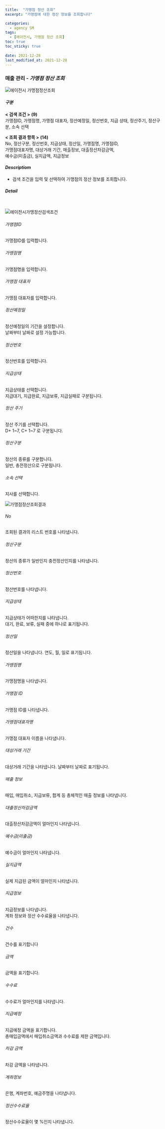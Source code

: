 ```yaml
---
title:  "가맹점 정산 조회"
excerpt: "가맹점에 대한 정산 정보를 조회합니다"

categories:
  - agency SM
tags:
  - [에이전시, 가맹점 정산 조회]
toc: true
toc_sticky: true
 
date: 2021-12-28
last_modified_at: 2021-12-28
---
```

### 매출 관리 - *가맹점 정산 조회*
![에이전시 가맹점정산조회](https://user-images.githubusercontent.com/95394003/147522550-610b7a53-2f2f-4c7e-aaac-f0063f8f5e19.jpeg)

#### *구분* <br>
**< 검색 조건 >** **(9)**
<br>가맹점ID, 가맹점명, 가맹점 대표자, 정산예정일, 정산번호, 지급 상태, 정산주기, 정산구분, 소속 선택

**< 조회 결과 항목 >** **(14)**
<br>No, 정산구분, 정산번호, 지급상태, 정산일, 가맹점명, 가맹점ID,<br>가맹점대표자명, 대상거래 기간, 매출정보, 대출정산차감금액,<br>예수금(미출금), 실지급액, 지급정보

#### *Descriptiom*
- 검색 조건을 입력 및 선택하여 가맹점의 정산 정보를 조회합니다.

#### *Detail*
<br>

![에이전시가맹정산검색조건](https://user-images.githubusercontent.com/95394003/147522651-b48282ff-6205-424b-8150-33ac47164c03.jpeg)
###### 가맹점ID
가맹점ID를 입력합니다.

###### 가맹점명
가맹점명을 입력합니다.

###### 가맹점 대표자
가맹점 대표자를 입력합니다.

###### 정산예정일
정산예정일의 기간을 설정합니다.<br>날짜부터 날짜로 설정 가능합니다.

###### 정산번호
정산번호를 입력합니다.

###### 지급상태
지급상태를 선택합니다.<br>지급대기, 지급완료, 지급보류, 지급실패로 구분됩니다.

###### 정산 주기
정산 주기를 선택합니다.<br>D+ 1~7, C+ 1~7 로 구분됩니다.

###### 정산구분
정산의 종류를 구분합니다.<br>일반, 충전정산으로 구분됩니다.

###### 소속 선택
지사를 선택합니다.
<br>

![가맹점정산조회결과](https://user-images.githubusercontent.com/95394003/146712934-1d163d30-1de3-4e95-a773-287d6c37921b.jpeg)
###### No
조회된 결과의 리스트 번호를 나타냅니다.

###### 정산구분
정산의 종류가 일반인지 충전정산인지를 나타냅니다.

###### 정산번호
정산번호를 나타냅니다.

###### 지급상태
지급상태가 어떠한지를 나타냅니다.<br>대기, 완료, 보류, 실패 중에 하나로 표기됩니다.

###### 정산일
정산일을 나타냅니다. 연도, 월, 일로 표기됩니다.

###### 가맹점명
가맹점명을 나타냅니다.

###### 가맹점 ID
가맹점 ID를 나타냅니다.

###### 가맹점대표자명
가맹점 대표자 이름을 나타냅니다.

###### 대상거래 기간
대상거래 기간을 나타냅니다. 날짜부터 날짜로 표기됩니다.

###### 매출 정보
매입, 매입취소, 지급보류, 합계 등 총체적인 매출 정보를 나타냅니다.

###### 대출정산차감금액
대출정산차감금액이 얼마인지 나타냅니다.

###### 예수금(미출금)
예수금이 얼마인지 나타냅니다.

###### 실지급액
실제 지급된 금액이 얼마인지 나타냅니다.

###### 지급정보
지급정보를 나타냅니다.<br>계좌 정보와 정산 수수료율을 나타냅니다.

###### 건수
건수를 표기합니다

###### 금액
금액을 표기합니다.

###### 수수료
수수료가 얼마인지를 나타냅니다.

###### 지급예정
지급예정 금액을 표기합니다.<br>
총매입금액에서 매입취소금액과 수수료를 제한 금액입니다.

###### 차감 금액
차감 금액을 나타냅니다.

###### 계좌정보
은행, 계좌번호, 예금주명을 나타냅니다.

###### 정산수수료율
정산수수료율이 몇 %인지 나타냅니다.
